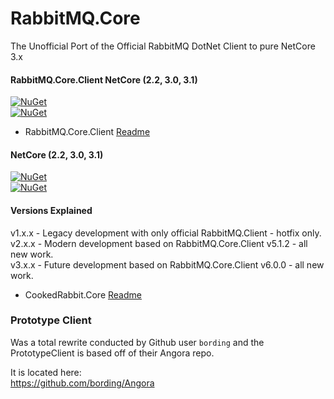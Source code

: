 # RabbitMQ.Core  
 The Unofficial Port of the Official RabbitMQ DotNet Client to pure NetCore 3.x  
 
#### RabbitMQ.Core.Client NetCore (2.2, 3.0, 3.1)
[![NuGet](https://img.shields.io/nuget/dt/RabbitMQ.Core.Client.svg)](https://www.nuget.org/packages/RabbitMQ.Core.Client/)  
[![NuGet](https://img.shields.io/nuget/v/RabbitMQ.Core.Client.svg)](https://www.nuget.org/packages/RabbitMQ.Core.Client/)  
 
 * RabbitMQ.Core.Client [Readme](https://github.com/houseofcat/RabbitMQ.Core/tree/master/v5.1.2)  
 
#### NetCore (2.2, 3.0, 3.1)
[![NuGet](https://img.shields.io/nuget/dt/CookedRabbit.Core.svg)](https://www.nuget.org/packages/CookedRabbit.Core/)   
[![NuGet](https://img.shields.io/nuget/v/CookedRabbit.Core.svg)](https://www.nuget.org/packages/CookedRabbit.Core/)  

#### Versions Explained
v1.x.x - Legacy development with only official RabbitMQ.Client - hotfix only.   
v2.x.x - Modern development based on RabbitMQ.Core.Client v5.1.2 - all new work.   
v3.x.x - Future development based on RabbitMQ.Core.Client v6.0.0 - all new work.   

 * CookedRabbit.Core [Readme](https://github.com/houseofcat/RabbitMQ.Core/tree/master/CookedRabbit.Core)  

### Prototype Client  
Was a total rewrite conducted by Github user `bording` and the PrototypeClient is based off of their Angora repo.  

It is located here:  
https://github.com/bording/Angora  
